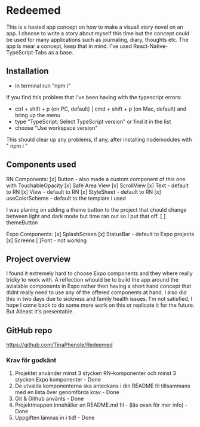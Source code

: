 # Redeemed

This is a hasted app concept on how to make a visuall story novel on an app. I choose to write a story about myself this time but
the concept could be used for many applications such as journaling, diary, thoughts etc. The app is mear a concept, keep that in mind.
I've used React-Native-TypeScript-Tabs as a base.

## Installation

- In terminal run "npm i"

If you find this problem that I've been having with the typescript errors:

- ctrl + shift + p (on PC, default) | cmd + shift + p (on Mac, default) and bring up the menu
- type "TypeScript: Select TypeScript version" or find it in the list
- choose "Use workspace version"

This should clear up any problems, if any, after installing nodemodules with " npm i "

## Components used

RN Components:
[x] Button - also made a custom component of this one with TouchableOpacity
[x] Safe Area View
[x] ScrollView
[x] Text - default to RN
[x] View - default to RN
[x] StyleSheet - default to RN
[x] useColorScheme - default to the template i used

I was planing on adding a theme button to the project that chould change between light and dark mode but time ran out so I put that off.
[ ] themeButton

Expo Components:
[x] SplashScreen
[x] StatusBar - default to Expo projects
[x] Screens
[ ]Font - not working

## Project overview

I found it extremely hard to choose Expo components and they where really tricky to work with. A reflection whould be to build the app around
the avialable components in Expo rather then having a short hand concept that didnt really need to use any of the offered components at hand.
I also did this in two days due to sickness and family health issues. I'm not satisfied, I hope I come back to do some more work on this or
replicate it for the future. But Atleast it's presentable.

## GitHub repo

https://github.com/TinaPhenole/Redeemed

### Krav för godkänt

1. Projektet använder minst 3 stycken RN-komponenter och minst 3 stycken Expo komponenter - Done
2. De utvalda komponenterna ska anteckans i din README fil tillsammans med en lista över genomförda krav - Done
3. Git & Github använts - Done
4. Projektmappen innehåller en README.md fil - (läs ovan för mer info) - Done
5. Uppgiften lämnas in i tid! - Done
